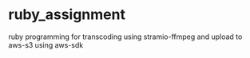 # ruby_assignment
ruby programming for transcoding using stramio-ffmpeg and upload to aws-s3 using aws-sdk 


